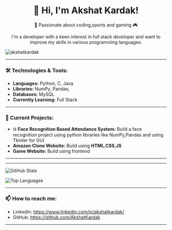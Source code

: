 <h1 align="center">👋 Hi, I'm Akshat Kardak!</h1>

<p align="center">🚀 Passionate about coding,sports and gaming 🎮</p>

<p align="center">
I'm a developer with a keen interest in full stack developer and want to improve my skills in various programming languages. <br>
</p>
<p align="left"> <img src="https://komarev.com/ghpvc/?username=akshatkardak&label=Profile%20views&color=0e75b6&style=flat" alt="akshatkardak" /> </p>


<hr>

### 🛠 Technologies & Tools:

- **Languages:** Python, C, Java   
- **Libraries:** NumPy, Pandas,  
- **Databases:** MySQL 
- **Currently Learning:** Full Stack 

---

### 🔭 Current Projects:

- 🌐 **Face Recognition Based Attendance System:** Build a face recognition project using python libraries like NumPy,Pandas and using Tkinter for GUI
- **Amazon Clone Website:** Build using **HTML**,**CSS**,**JS**
- **Game Website:** Build using frontend 

---

---

![GitHub Stats](https://github-readme-stats.vercel.app/api?username=AkshatKardak&show_icons=true&count_private=true&theme=tokyonight)


![Top Languages](https://github-readme-stats.vercel.app/api/top-langs/?username=AkshatKardak&layout=compact&theme=tokyonight)

---

### 📫 How to reach me:

- LinkedIn: https://www.linkedin.com/in/akshatkardak/  
- GitHub: https://github.com/AkshatKardak   

---
